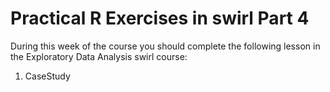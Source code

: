 # Practical R Exercises in swirl Part 4

During this week of the course you should complete the following lesson in the Exploratory Data Analysis swirl course:

1. CaseStudy
